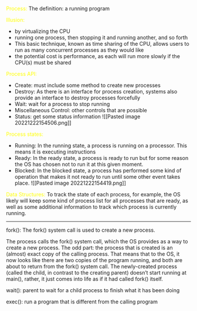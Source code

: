 
<span style="color:yellow">Process:</span>
The definition:  a running program

<span style="color:yellow">Illusion:</span>
- by virtualizing the CPU
- running one process, then stopping it and running another, and so forth
- This basic technique, known as time sharing of the CPU, allows users to run as many concurrent processes as they would like
- the potential cost is performance, as each will run more slowly if the CPU(s) must be shared

<span style="color:yellow">Process API:</span>
- Create: must include some method to create new processes
- Destroy: As there is an interface for process creation, systems also provide an interface to destroy processes forcefully
- Wait: wait for a process to stop running
- Miscellaneous Control: other controls that are possible
- Status: get some status information
![[Pasted image 20221222154506.png]]

<span style="color:yellow">Process states:</span>
- Running: In the running state, a process is running on a processor. This means it is executing instructions
- Ready: In the ready state, a process is ready to run but for some reason the OS has chosen not to run it at this given moment.
- Blocked: In the blocked state, a process has performed some kind of operation that makes it not ready to run until some other event takes place.
![[Pasted image 20221222154419.png]]


<span style="color:yellow">Data Structures:</span>
To track the state of each process, for example, the OS likely will keep some kind of process list for all processes that are ready, as well as some additional information to track which process is currently running.

-----

fork(): The fork() system call is used to create a new process.

The process calls the fork() system call, which the OS provides as a way to create a new process. The odd part: the process that is created is an (almost) exact copy of the calling process. That means that to the OS, it now looks like there are two copies of the program running, and both are about to return from the fork() system call. The newly-created process (called the child, in contrast to the creating parent) doesn’t start running at main(), rather, it just comes into life as if it had called fork() itself.

wait(): parent to wait for a child process to finish what it has been doing

exec(): run a program that is different from the calling program




